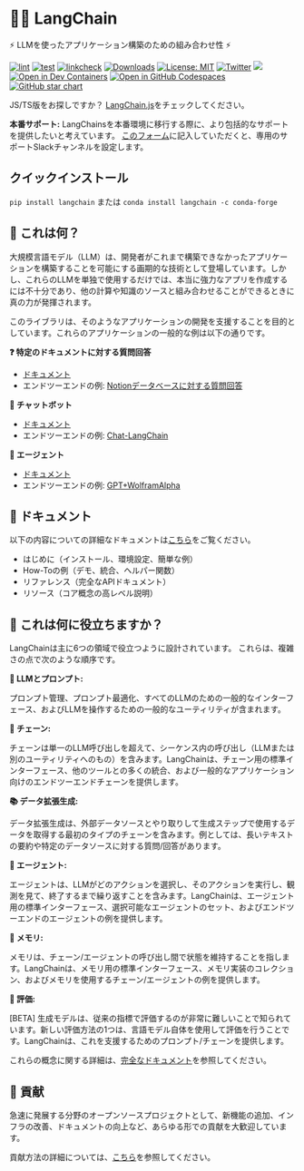 # 🦜️🔗 LangChain

⚡ LLMを使ったアプリケーション構築のための組み合わせ性 ⚡

[![lint](https://github.com/hwchase17/langchain/actions/workflows/lint.yml/badge.svg)](https://github.com/hwchase17/langchain/actions/workflows/lint.yml)
[![test](https://github.com/hwchase17/langchain/actions/workflows/test.yml/badge.svg)](https://github.com/hwchase17/langchain/actions/workflows/test.yml)
[![linkcheck](https://github.com/hwchase17/langchain/actions/workflows/linkcheck.yml/badge.svg)](https://github.com/hwchase17/langchain/actions/workflows/linkcheck.yml)
[![Downloads](https://static.pepy.tech/badge/langchain/month)](https://pepy.tech/project/langchain)
[![License: MIT](https://img.shields.io/badge/License-MIT-yellow.svg)](https://opensource.org/licenses/MIT)
[![Twitter](https://img.shields.io/twitter/url/https/twitter.com/langchainai.svg?style=social&label=Follow%20%40LangChainAI)](https://twitter.com/langchainai)
[![](https://dcbadge.vercel.app/api/server/6adMQxSpJS?compact=true&style=flat)](https://discord.gg/6adMQxSpJS)
[![Open in Dev Containers](https://img.shields.io/static/v1?label=Dev%20Containers&message=Open&color=blue&logo=visualstudiocode)](https://vscode.dev/redirect?url=vscode://ms-vscode-remote.remote-containers/cloneInVolume?url=https://github.com/hwchase17/langchain)
[![Open in GitHub Codespaces](https://github.com/codespaces/badge.svg)](https://codespaces.new/hwchase17/langchain)
[![GitHub star chart](https://img.shields.io/github/stars/hwchase17/langchain?style=social)](https://star-history.com/#hwchase17/langchain)


JS/TS版をお探しですか？ [LangChain.js](https://github.com/hwchase17/langchainjs)をチェックしてください。

**本番サポート:** LangChainsを本番環境に移行する際に、より包括的なサポートを提供したいと考えています。
[このフォーム](https://forms.gle/57d8AmXBYp8PP8tZA)に記入していただくと、専用のサポートSlackチャンネルを設定します。

## クイックインストール

`pip install langchain`
または
`conda install langchain -c conda-forge`

## 🤔 これは何？

大規模言語モデル（LLM）は、開発者がこれまで構築できなかったアプリケーションを構築することを可能にする画期的な技術として登場しています。しかし、これらのLLMを単独で使用するだけでは、本当に強力なアプリを作成するには不十分であり、他の計算や知識のソースと組み合わせることができるときに真の力が発揮されます。

このライブラリは、そのようなアプリケーションの開発を支援することを目的としています。これらのアプリケーションの一般的な例は以下の通りです。

**❓ 特定のドキュメントに対する質問回答**

- [ドキュメント](https://langchain.readthedocs.io/en/latest/use_cases/question_answering.html)
- エンドツーエンドの例: [Notionデータベースに対する質問回答](https://github.com/hwchase17/notion-qa)

**💬 チャットボット**

- [ドキュメント](https://langchain.readthedocs.io/en/latest/use_cases/chatbots.html)
- エンドツーエンドの例: [Chat-LangChain](https://github.com/hwchase17/chat-langchain)

**🤖 エージェント**

- [ドキュメント](https://langchain.readthedocs.io/en/latest/modules/agents.html)
- エンドツーエンドの例: [GPT+WolframAlpha](https://huggingface.co/spaces/JavaFXpert/Chat-GPT-LangChain)

## 📖 ドキュメント

以下の内容についての詳細なドキュメントは[こちら](https://langchain.readthedocs.io/en/latest/?)をご覧ください。

- はじめに（インストール、環境設定、簡単な例）
- How-Toの例（デモ、統合、ヘルパー関数）
- リファレンス（完全なAPIドキュメント）
- リソース（コア概念の高レベル説明）

## 🚀 これは何に役立ちますか？

LangChainは主に6つの領域で役立つように設計されています。
これらは、複雑さの点で次のような順序です。

**📃 LLMとプロンプト:**

プロンプト管理、プロンプト最適化、すべてのLLMのための一般的なインターフェース、およびLLMを操作するための一般的なユーティリティが含まれます。

**🔗 チェーン:**

チェーンは単一のLLM呼び出しを超えて、シーケンス内の呼び出し（LLMまたは別のユーティリティへのもの）を含みます。LangChainは、チェーン用の標準インターフェース、他のツールとの多くの統合、および一般的なアプリケーション向けのエンドツーエンドチェーンを提供します。

**📚 データ拡張生成:**

データ拡張生成は、外部データソースとやり取りして生成ステップで使用するデータを取得する最初のタイプのチェーンを含みます。例としては、長いテキストの要約や特定のデータソースに対する質問/回答があります。

**🤖 エージェント:**

エージェントは、LLMがどのアクションを選択し、そのアクションを実行し、観測を見て、終了するまで繰り返すことを含みます。LangChainは、エージェント用の標準インターフェース、選択可能なエージェントのセット、およびエンドツーエンドのエージェントの例を提供します。

**🧠 メモリ:**

メモリは、チェーン/エージェントの呼び出し間で状態を維持することを指します。LangChainは、メモリ用の標準インターフェース、メモリ実装のコレクション、およびメモリを使用するチェーン/エージェントの例を提供します。

**🧐 評価:**

[BETA] 生成モデルは、従来の指標で評価するのが非常に難しいことで知られています。新しい評価方法の1つは、言語モデル自体を使用して評価を行うことです。LangChainは、これを支援するためのプロンプト/チェーンを提供します。

これらの概念に関する詳細は、[完全なドキュメント](https://langchain.readthedocs.io/en/latest/)を参照してください。

## 💁 貢献

急速に発展する分野のオープンソースプロジェクトとして、新機能の追加、インフラの改善、ドキュメントの向上など、あらゆる形での貢献を大歓迎しています。

貢献方法の詳細については、[こちら](.github/CONTRIBUTING.md)を参照してください。

